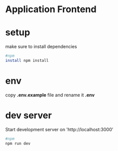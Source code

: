 # Application Frontend 

# setup
make sure to install dependencies 

```bash
#npm
install npm install 
```
# env 
copy **.env.example** file and rename it **.env**

# dev server 

Start development server on 'http://localhost:3000'
```bash 
#npm 
npm run dev
```
